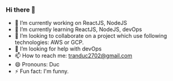 ### Hi there 👋

- 🔭 I’m currently working on ReactJS, NodeJS
- 🌱 I’m currently learning ReactJS, NodeJS, devOps
- 👯 I’m looking to collaborate on a project which use following technologies: AWS or GCP.
- 🤔 I’m looking for help with devOps
- 📫 How to reach me: tranduc2702@gmail.com
- 😄 Pronouns: Duc
- ⚡ Fun fact: I'm funny.
